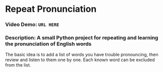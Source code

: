 # Repeat Pronunciation

### Video Demo:  `URL HERE`

### Description: A small Python project for repeating and learning the pronunciation of English words

The basic idea is to add a list of words you have trouble pronouncing, then review and listen to them one by one. Each known word can be excluded from the list.
